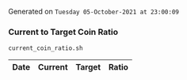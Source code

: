 Generated on `Tuesday 05-October-2021 at 23:00:09`

### Current to Target Coin Ratio
`current_coin_ratio.sh`

Date|Current|Target|Ratio
---|---|---|---
